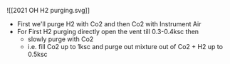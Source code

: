 ![[2021 OH H2 purging.svg]]
- First we'll purge H2 with Co2 and then Co2 with Instrument Air
- For First H2 purging directly open the vent till 0.3-0.4ksc then
	- slowly purge with Co2
	- i.e. fill Co2 up to 1ksc and purge out mixture out of Co2 + H2 up to 0.5ksc